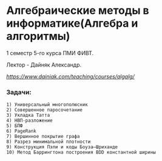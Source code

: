 # Алгебраические методы в информатике(Алгебра и алгоритмы)

1 семестр 5-го курса ПМИ ФИВТ.

Лектор - Дайняк Александр.

*https://www.dainiak.com/teaching/courses/algalg/*

### Задачи:

```
1) Универсальный многополюсник
2) Совершенное паросочетание
3) Укладка Татта
4) НВП-разложение
5) БПФ
6) PageRank
7) Вершинное покрытие графа
8) Разрез минимальной плотности
9) Конструкция Пэли и коды Боуза—Шриханде
10) Метод Баррингтона построения BDD константной ширины
```
